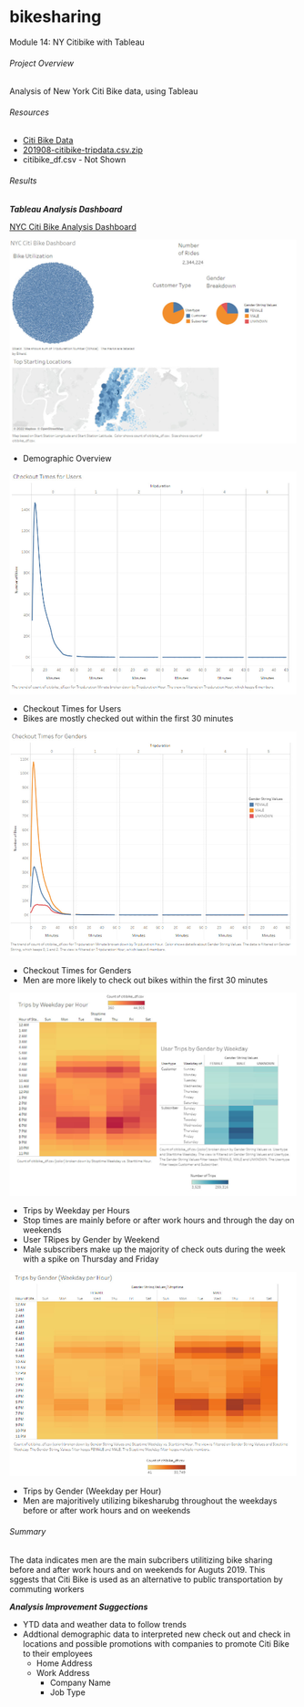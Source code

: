 # bikesharing
Module 14: NY Citibike with Tableau
###### Project Overview
Analysis of New York Citi Bike data, using Tableau
###### Resources
- [Citi Bike Data](https://ride.citibikenyc.com/system-data)
- [201908-citibike-tripdata.csv.zip](https://s3.amazonaws.com/tripdata/201908-citibike-tripdata.csv.zip)
- citibike_df.csv - Not Shown
###### Results
***Tableau Analysis Dashboard***

[NYC Citi Bike Analysis Dashboard](https://public.tableau.com/app/profile/robyn.cook3069/viz/NYCCitiBikeAnalysis_16485178688680/NYCCitiBikeAnalysis?publish=yes)

![DB1](https://github.com/robyndook/bikesharing/blob/ba51461866a302f2f20b38ed7b4e649e34c8e55f/Images/2022-03-30_00-19-56.jpg)
- Demographic Overview

![DB2](https://github.com/robyndook/bikesharing/blob/ba51461866a302f2f20b38ed7b4e649e34c8e55f/Images/2022-03-30_00-23-40.jpg)
- Checkout Times for Users
- Bikes are mostly checked out within the first 30 minutes

![DB3](https://github.com/robyndook/bikesharing/blob/ba51461866a302f2f20b38ed7b4e649e34c8e55f/Images/2022-03-30_00-25-33.jpg)
- Checkout Times for Genders
- Men are more likely to check out bikes within the first 30 minutes

![DB4](https://github.com/robyndook/bikesharing/blob/ba51461866a302f2f20b38ed7b4e649e34c8e55f/Images/2022-03-30_00-26-48.jpg)
- Trips by Weekday per Hours
- Stop times are mainly before or after work hours and through the day on weekends
- User TRipes by Gender by Weekend
- Male subscribers make up the majority of check outs during the week with a spike on Thursday and Friday

![DB5](https://github.com/robyndook/bikesharing/blob/d3b5f7952b6a095ca0c78171c08541a16b22d8a9/Images/2022-03-30_00-37-00.jpg)
- Trips by Gender (Weekday per Hour)
- Men are majoritively utilizing bikesharubg throughout the weekdays before or after work hours and on weekends

###### Summary
The data indicates men are the main subcribers utilitizing bike sharing before and after work hours and on weekends for Auguts 2019. This sggests that Citi Bike is used as an alternative to public transportation by commuting workers

***Analysis Improvement Suggections***
- YTD data and weather data to follow trends
- Addtional demographic data to interpreted new check out and check in locations and possible promotions with companies to promote Citi Bike to their employees
    - Home Address
    - Work Address
        - Company Name
        - Job Type
  
